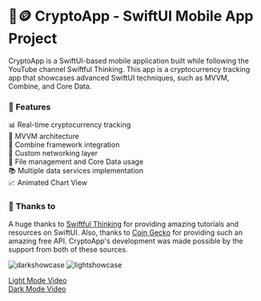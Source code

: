 <h1> 🚀🪙 CryptoApp - SwiftUI Mobile App Project </h1>

CryptoApp is a SwiftUI-based mobile application built while following the YouTube channel Swiftful Thinking. This app is a cryptocurrency tracking app that showcases advanced SwiftUI techniques, such as MVVM, Combine, and Core Data. 




<h3> 🎯 Features </h3>

📊 Real-time cryptocurrency tracking <br>
🧩 MVVM architecture <br>
🔄 Combine framework integration <br>
📡 Custom networking layer <br>
📂 File management and Core Data usage <br>
📚 Multiple data services implementation <br>
📈 Animated Chart View <br>



<h3> 🙌 Thanks to </h3>

A huge thanks to [Swiftful Thinking](https://www.youtube.com/@SwiftfulThinking) for providing amazing tutorials and resources on SwiftUI.
Also, thanks to [Coin Gecko](https://www.coingecko.com) for providing such an amazing free API.
CryptoApp's development was made possible by the support from both of these sources. <br>

![darkshowcase](https://user-images.githubusercontent.com/92709881/226108756-f8aecd29-cd6e-48f7-b264-6f0e4e63b73f.png)
![lightshowcase](https://user-images.githubusercontent.com/92709881/226108775-9b20b05f-bc52-4b3b-b0e3-c4a8a9924066.png)



[Light Mode Video](https://drive.google.com/file/d/1WqqvNEqadK_cmGhZuyb90sqtfK-6GCXy/view?usp=share_link) <br>
[Dark Mode Video](https://drive.google.com/file/d/1cz-mUwUaX78Ng1ZoDwDmTnIkLDr9NvlM/view?usp=sharing)
